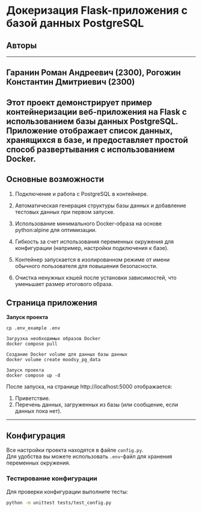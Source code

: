 # Докеризация Flask-приложения с базой данных PostgreSQL

## Авторы
---
Гаранин Роман Андреевич (2300), Рогожин Константин Дмитриевич (2300) 
---


Этот проект демонстрирует пример контейнеризации веб-приложения на Flask с использованием базы данных PostgreSQL. Приложение отображает список данных, хранящихся в базе, и предоставляет простой способ развертывания с использованием Docker.
---


## Основные возможности
1) Подключение и работа с PostgreSQL в контейнере.

2) Автоматическая генерация структуры базы данных и добавление тестовых данных при первом запуске.

3) Использование минимального Docker-образа на основе python:alpine для оптимизации.

4) Гибкость за счет использования переменных окружения для конфигурации (например, настройки подключения к базе).

5) Контейнер запускается в изолированном режиме от имени обычного пользователя для повышения безопасности.

6) Очистка ненужных кэшей после установки зависимостей, что уменьшает размер итогового образа.

## Страница приложения
**Запуск проекта**
```
cp .env_example .env

Загрузка необходимых образов Docker
docker compose pull

Создание Docker volume для данных базы данных
docker volume create moodsy_pg_data

Запуск проекта
docker compose up -d
```


После запуска, на странице http://localhost:5000 отображается:

1. Приветствие.
2. Перечень данных, загруженных из базы (или сообщение, если данных пока нет).

---

## Конфигурация

Все настройки проекта находятся в файле `config.py`.  
Для удобства вы можете использовать `.env`-файл для хранения переменных окружения.  

### Тестирование конфигурации

Для проверки конфигурации выполните тесты:
```bash
python -m unittest tests/test_config.py

